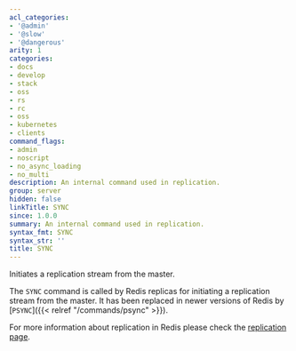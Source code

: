 ```yaml
---
acl_categories:
- '@admin'
- '@slow'
- '@dangerous'
arity: 1
categories:
- docs
- develop
- stack
- oss
- rs
- rc
- oss
- kubernetes
- clients
command_flags:
- admin
- noscript
- no_async_loading
- no_multi
description: An internal command used in replication.
group: server
hidden: false
linkTitle: SYNC
since: 1.0.0
summary: An internal command used in replication.
syntax_fmt: SYNC
syntax_str: ''
title: SYNC
---
```

Initiates a replication stream from the master.

The `SYNC` command is called by Redis replicas for initiating a replication
stream from the master. It has been replaced in newer versions of Redis by
 [`PSYNC`]({{< relref "/commands/psync" >}}).

For more information about replication in Redis please check the
[replication page][tr].

[tr]: /topics/replication
